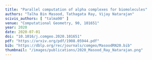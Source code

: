 ```yaml
---
title: "Parallel computation of alpha complexes for biomolecules"
authors: "Talha Bin Masood, Tathagata Ray, Vijay Natarajan"
scivis_authors: [ "talma90" ]
venue: "Computational Geometry, 90, 101651"
year: 2020
date: 2020-07-01
doi: "10.1016/j.comgeo.2020.101651"
pdf: "https://arxiv.org/pdf/1908.05944.pdf"
bib: "https://dblp.org/rec/journals/comgeo/MasoodRN20.bib"
thumbnail: "/images/publications/2020_Masood_Ray_Natarajan.png"
---
```

